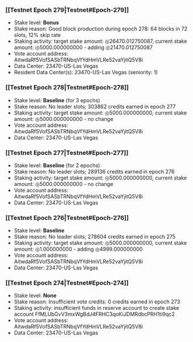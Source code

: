 ### [[Testnet Epoch 279|Testnet#Epoch-279]]
* Stake level: **Bonus**
* Stake reason: Good block production during epoch 278: 64 blocks in 72 slots, 12% skip rate
* Staking activity: target stake amount: ◎26470.012750087, current stake amount: ◎5000.000000000 - adding ◎21470.012750087
* Vote account address: AitwdaRf5VofSASbTRNbqVfYdHmVLRe52vaYjitQ5V8i
* Data Center: 23470-US-Las Vegas
* Resident Data Center(s): 23470-US-Las Vegas (seniority: 1)
### [[Testnet Epoch 278|Testnet#Epoch-278]]
* Stake level: **Baseline** (for 3 epochs)
* Stake reason: No leader slots; 303862 credits earned in epoch 277
* Staking activity: target stake amount: ◎5000.000000000, current stake amount: ◎5000.000000000 - no change
* Vote account address: AitwdaRf5VofSASbTRNbqVfYdHmVLRe52vaYjitQ5V8i
* Data Center: 23470-US-Las Vegas
### [[Testnet Epoch 277|Testnet#Epoch-277]]
* Stake level: **Baseline** (for 2 epochs)
* Stake reason: No leader slots; 289136 credits earned in epoch 276
* Staking activity: target stake amount: ◎5000.000000000, current stake amount: ◎5000.000000000 - no change
* Vote account address: AitwdaRf5VofSASbTRNbqVfYdHmVLRe52vaYjitQ5V8i
* Data Center: 23470-US-Las Vegas
### [[Testnet Epoch 276|Testnet#Epoch-276]]
* Stake level: **Baseline**
* Stake reason: No leader slots; 278604 credits earned in epoch 275
* Staking activity: target stake amount: ◎5000.000000000, current stake amount: ◎1.000000000 - adding ◎4999.000000000
* Vote account address: AitwdaRf5VofSASbTRNbqVfYdHmVLRe52vaYjitQ5V8i
* Data Center: 23470-US-Las Vegas
### [[Testnet Epoch 274|Testnet#Epoch-274]]
* Stake level: **None**
* Stake reason: Insufficient vote credits: 0 credits earned in epoch 273
* Staking activity: insufficient funds in reserve account to create stake account FfMLUbGvV3mxWgBdJ4FRHC3qoKiJDMRdbcPRH1ti9qc2
* Vote account address: AitwdaRf5VofSASbTRNbqVfYdHmVLRe52vaYjitQ5V8i
* Data Center: 23470-US-Las Vegas